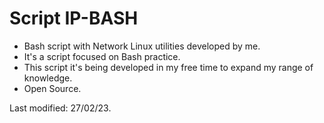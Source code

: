 # Script IP-BASH
- Bash script with Network Linux utilities developed by me. 
- It's a script focused on Bash practice.  
- This script it's being developed in my free time to expand my range of knowledge. 
- Open Source.

Last modified: 27/02/23. 
